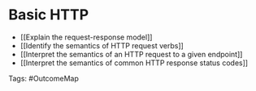 # Basic HTTP

- [[Explain the request-response model]]
- [[Identify the semantics of HTTP request verbs]]
- [[Interpret the semantics of an HTTP request to a given endpoint]]
- [[Interpret the semantics of common HTTP response status codes]]

Tags: #OutcomeMap
